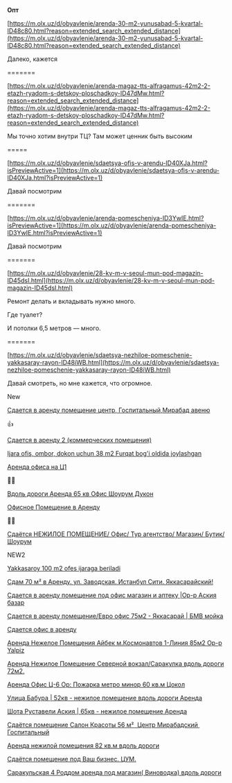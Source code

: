 
**Опт** 

  

  

[https://m.olx.uz/d/obyavlenie/arenda-30-m2-yunusabad-5-kvartal-ID48c80.html?reason=extended_search_extended_distance](https://m.olx.uz/d/obyavlenie/arenda-30-m2-yunusabad-5-kvartal-ID48c80.html?reason=extended_search_extended_distance)

  

Далеко, кажется 

  

=======

  

  

[https://m.olx.uz/d/obyavlenie/arenda-magaz-tts-alfragamus-42m2-2-etazh-ryadom-s-detskoy-ploschadkoy-ID47dMw.html?reason=extended_search_extended_distance](https://m.olx.uz/d/obyavlenie/arenda-magaz-tts-alfragamus-42m2-2-etazh-ryadom-s-detskoy-ploschadkoy-ID47dMw.html?reason=extended_search_extended_distance)

  

  

Мы точно хотим внутри ТЦ? Там может ценник быть высоким

=====

  

  

[https://m.olx.uz/d/obyavlenie/sdaetsya-ofis-v-arendu-ID40XJa.html?isPreviewActive=1](https://m.olx.uz/d/obyavlenie/sdaetsya-ofis-v-arendu-ID40XJa.html?isPreviewActive=1)

  

  

Давай посмотрим

  

=======

  

  

[https://m.olx.uz/d/obyavlenie/arenda-pomescheniya-ID3YwIE.html?isPreviewActive=1](https://m.olx.uz/d/obyavlenie/arenda-pomescheniya-ID3YwIE.html?isPreviewActive=1)

  

Давай посмотрим

  

=======

  

  

[https://m.olx.uz/d/obyavlenie/28-kv-m-v-seoul-mun-pod-magazin-ID45dsI.html](https://m.olx.uz/d/obyavlenie/28-kv-m-v-seoul-mun-pod-magazin-ID45dsI.html)

  

Ремонт делать и вкладывать нужно много. 

Где туалет?

И потолки 6,5 метров — много. 

  

=======

  

  

[https://m.olx.uz/d/obyavlenie/sdaetsya-nezhiloe-pomeschenie-yakkasaray-rayon-ID48iWB.html](https://m.olx.uz/d/obyavlenie/sdaetsya-nezhiloe-pomeschenie-yakkasaray-rayon-ID48iWB.html)

  

  

Давай смотреть, но мне кажется, что огромное.

  

  

New

  

[Сдается в аренду помещение центр, Госпитальный,Мирабад авеню](https://m.olx.uz/d/obyavlenie/sdaetsya-v-arendu-pomeschenie-tsentr-gospitalnyy-mirabad-avenyu-ID48vYm.html)

👍

  

  

[Сдается в аренду 2 (коммерческих помещения)](https://m.olx.uz/d/obyavlenie/sdaetsya-v-arendu-2-kommercheskih-pomescheniya-ID47s7H.html)

  

[Ijara ofis, ombor, dokon uchun 38 m2 Furqat bog'i oldida joylashgan](https://m.olx.uz/d/obyavlenie/ijara-ofis-ombor-dokon-uchun-38-m2-furqat-bogi-oldida-joylashgan-ID3Yxxr.html)

  

[Аренда офиса на Ц1](https://m.olx.uz/d/obyavlenie/arenda-ofisa-na-ts1-ID3wlsb.html)

👍🏻

  

[Вдоль дороги Аренда 65 кв Офис Шоурум Дукон](https://m.olx.uz/d/obyavlenie/vdol-dorogi-arenda-65-kv-ofis-shourum-dukon-ID42ohy.html?isPreviewActive=1)

  

[Офисное Помещение в Аренду](https://m.olx.uz/d/obyavlenie/ofisnoe-pomeschenie-v-arendu-ID48lbJ.html)

👍🏻

  

[Сдаётся НЕЖИЛОЕ ПОМЕЩЕНИЕ/ Офис/ Тур агентство/ Магазин/ Бутик/ Шоурум](https://m.olx.uz/d/obyavlenie/sdaetsya-nezhiloe-pomeschenie-ofis-tur-agentstvo-magazin-butik-shourum-ID473Bt.html?isPreviewActive=1)

  

  

  

NEW2

  

[Yakkasaroy 100 m2 ofes ijaraga beriladi](https://m.olx.uz/d/obyavlenie/yakkasaroy-100-m2-ofes-ijaraga-beriladi-ID47PFo.html)

  

  

[Сдам 70 м² в Аренду. ул. Заводская. Истанбул Сити. Яккасарайский!](https://m.olx.uz/d/obyavlenie/sdam-70-m-v-arendu-ul-zavodskaya-istanbul-siti-yakkasarayskiy-ID47plx.html)

  

  

[Сдается в аренду помещение под офис магазин и аптеку |Ор-р Аския базар](https://m.olx.uz/d/obyavlenie/sdaetsya-v-arendu-pomeschenie-pod-ofis-magazin-i-apteku-or-r-askiya-bazar-ID47lLr.html)

  

[Сдается в аренду помещение/Евро офис 75м2 - Яккасарай | БМВ мойка](https://m.olx.uz/d/obyavlenie/sdaetsya-v-arendu-pomeschenie-evro-ofis-75m2-yakkasaray-bmv-moyka-ID3UC2E.html)

  

[Сдается офис в аренду](https://m.olx.uz/d/obyavlenie/sdaetsya-ofis-v-arendu-ID40XJa.html)

  

  

  

[Аренда Нежелое Помещения Айбек м.Космонавтов 1-Линия 85м2 Ор-р Yalpiz](https://m.olx.uz/d/obyavlenie/arenda-nezheloe-pomescheniya-aybek-m-kosmonavtov-1-liniya-85m2-or-r-yalpiz-ID48QgX.html)

  

[Аренда Нежилое Помешение Северной вокзал/Саракулка вдоль дороги 72м2.](https://m.olx.uz/d/obyavlenie/arenda-nezhiloe-pomeshenie-severnoy-vokzal-sarakulka-vdol-dorogi-72m2-ID3ESSt.html)

  

[Аренда Офис Ц-6 Ор: Пожарка метро минор 60 кв.м Цокол](https://m.olx.uz/d/obyavlenie/arenda-ofis-ts-6-or-pozharka-metro-minor-60-kv-m-tsokol-ID48Qgh.html)

  

[Улица Бабура | 52кв - нежилое помещение вдоль дороги Аренда](https://m.olx.uz/d/obyavlenie/ulitsa-babura-52kv-nezhiloe-pomeschenie-vdol-dorogi-arenda-ID480QK.html?isPreviewActive=1)

  

[Шота Руставели Аския | 65кв - нежилое помещение Аренда](https://m.olx.uz/d/obyavlenie/shota-rustaveli-askiya-65kv-nezhiloe-pomeschenie-arenda-ID480P6.html)

  

[Сдаётся помещение Салон Красоты 56 м²  Центр Мирабадский  Госпитальный](https://m.olx.uz/d/obyavlenie/sdaetsya-pomeschenie-salon-krasoty-56-m-tsentr-mirabadskiy-gospitalnyy-ID48PZO.html)

  

[Аренда нежилой помещения 82 кв.м вдоль дороги](https://m.olx.uz/d/obyavlenie/arenda-nezhiloy-pomescheniya-82-kv-m-vdol-dorogi-ID47eC1.html)

  

[Сдаётся помещение под Ваш бизнес. ЦУМ.](https://m.olx.uz/d/obyavlenie/sdaetsya-pomeschenie-pod-vash-biznes-tsum-ID3c8IY.html)

  

[Саракульская 4 Роддом аренда под магазин( Виноводка) вдоль дороги](https://m.olx.uz/d/obyavlenie/sarakulskaya-4-roddom-arenda-pod-magazin-vinovodka-vdol-dorogi-ID48PFc.html)
